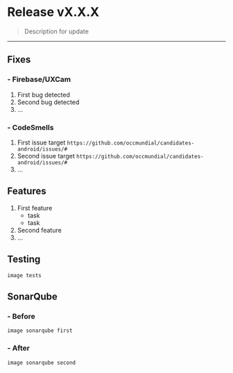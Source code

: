 # Release vX.X.X

> Description for update
---

## Fixes

### - Firebase/UXCam

1. First bug detected
2. Second bug detected
3. ...


### - CodeSmells

1. First issue target `https://github.com/occmundial/candidates-android/issues/#`
2. Second issue target `https://github.com/occmundial/candidates-android/issues/#`
3. ...

## Features

1. First feature
    - task
    - task
2. Second feature
3. ...

## Testing

`image tests`

## SonarQube

### - Before

`image sonarqube first`

### - After

`image sonarqube second`